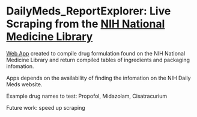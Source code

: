 # DailyMeds_ReportExplorer: Live Scraping from the [NIH National Medicine Library](https://dailymed.nlm.nih.gov/dailymed/)

[Web App](https://nguyenvu06-dailymeds-reportexplorer-dailymeds-streamlit-0jorff.streamlitapp.com/) created to compile drug formulation found on the NIH National Medicine Library and return compiled tables of ingredients and packaging infomation.

Apps depends on the availability of finding the infomation on the NIH Daily Meds website.

Example drug names to test: Propofol, Midazolam, Cisatracurium



Future work: speed up scraping
